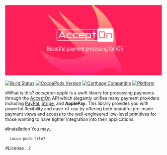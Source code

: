 <div style='text-align: center'>
  <img src='./banner.png' />
</div>

[![Build Status](https://travis-ci.org/sotownsend/Pully.svg?branch=master)](https://travis-ci.org/sotownsend/)
[![CocoaPods Version](https://img.shields.io/cocoapods/v/accepton-apple.svg)](https://img.shields.io/cocoapods/v/accepton-apple.svg)
[![Carthage Compatible](https://img.shields.io/badge/Carthage-compatible-4BC51D.svg?style=flat)](https://github.com/Carthage/Carthage)
[![Platform](https://img.shields.io/badge/Platforms-ios%20%7C%20osx%20%7C%20watchos%20%7C%20tvos-ff69b4.svg)](https://developer.apple.com)

#What is this?
*accepton-apple* is a swift library for processing payments through the [AcceptOn](http://accepton.com) API which elegantly unifies many payment providers including [PayPal](http://paypal.com), [Stripe](http://stripe.com), and **ApplePay**.  This library provides you with powerful flexibility and ease-of-use by offering both beautiful pre-made payment views and access to the well-engineered low-level primitives for those wanting to have tighter integration into their applications.

#Installation
You may...

```sh
  cocoa-pods-file?
```

#License
...?

